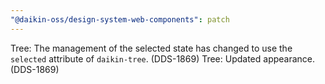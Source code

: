 ```yaml
---
"@daikin-oss/design-system-web-components": patch
---
```


Tree: The management of the selected state has changed to use the `selected` attribute of `daikin-tree`. (DDS-1869)
Tree: Updated appearance. (DDS-1869)
